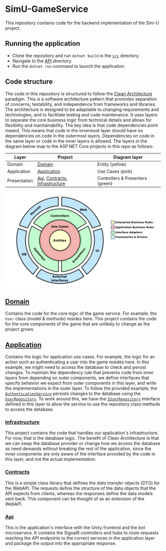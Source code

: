 # SimU-GameService

This repository contains code for the backend implementation of the Sim-U project.

## Running the application

- Clone the repository and run `dotnet build` in the [`src`](src/) directory.
- Navigate to the [API](src/SimU-GameService.Api/) directory.
- Run the `dotnet run` command to launch the application.

## Code structure

The code in this repository is structured to follow the [Clean Architecture](https://blog.cleancoder.com/uncle-bob/2012/08/13/the-clean-architecture.html) paradigm. This is a software architecture pattern that promotes separation of concerns, testability, and independence from frameworks and libraries. The architecture is designed to be adaptable to changing requirements and technologies, and to facilitate testing and code maintenance. It uses layers to separate the core business logic from technical details and allows for flexibility and maintainability. The key idea is that code dependencies point inward. This means that code in the innermost layer should have no dependencies on code in the outermost layers. Dependencies on code in the same layer or code in the inner layers is allowed. The layers in the diagram below map to the ASP.NET Core projects in this repo as follows:

| Layer | Project | Diagram layer |
| -------- | -------- | -------- |
| Domain | [Domain](src/SimU-GameService.Domain/) | Entity (yellow) |
| Application | [Application](src/SimU-GameService.Application/) | Use Cases (pink) |
| Presentation | [Api](src/SimU-GameService.Api/), [Contracts](src/SimU-GameService.Contracts/), [Infrastructure](src/SimU-GameService.Infrastructure/) | Controllers & Presenters (green) |

![Clean Architecture Overview](assets/clean_architecture.png)

## [Domain](src/SimU-GameService.Domain/)

Contains the code for the core logic of the game service. For example, the `User` class (model & methods) resides here. This project contains the code for the core components of the game that are unlikely to change as the project grows.

## [Application](src/SimU-GameService.Application/)

Contains the logic for application use cases. For example, the logic for an action such as authenticating a user into the game resides here. In this example, we might need to access the database to check and persist changes. To maintain the dependency rule that prevents code from inner layers from depending on outer components, we define interfaces that specify behavior we expect from outer components in this layer, and write the implementations in the outer layer. To follow the provided example, the [`AuthenticationService`](src/SimU-GameService.Application/Services/AuthenticationService.cs) persists changes to the database using the [`UserRepository`](src/SimU-GameService.Infrastructure/Persistence/UserRepository.cs). To work around this, we have the [`IUserRepository`](src/SimU-GameService.Application/Common/IUserRepository.cs) interface defined in this layer to allow the service to use the repository class methods to access the database.

### [Infrastructure](src/SimU-GameService.Infrastructure/)

This project contains the code that handles our application's infrastructure. For now, that is the database logic. The benefit of Clean Architecture is that we can swap the database provider or change how we access the database as need demands without breaking the rest of the application, since the inner components are only aware of the interface provided by the code in this layer, and not the actual implementation.

### [Contracts](src/SimU-GameService.Contracts/)

This is a simple class library that defines the *data transfer objects* (DTO) for the WebAPI. The requests define the structure of the data objects that the API expects from clients, whereas the responses define the data models sent back. This component can be thought of as an extension of the WebAPI.

### [Api](src/SimU-GameService.Api/)

This is the application's interface with the Unity frontend and the bot microservice. It contains the SignalR controllers and hubs to route requests reaching the API endpoints to the correct services in the application layer and package the output into the appropriate response.
